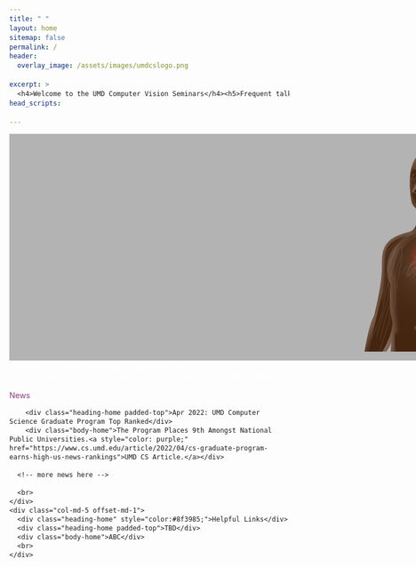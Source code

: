 ```yaml
---
title: " "
layout: home
sitemap: false
permalink: /
header:
  overlay_image: /assets/images/umdcslogo.png

excerpt: >
  <h4>Welcome to the UMD Computer Vision Seminars</h4><h5>Frequent talks given by students, researchers, faculty, and other guests.</h5>
head_scripts:

---
```

<main role="main" class="container-fluid">
  <div class="row">
    <div class="col-md-12 image-wrapper">
      <img src="/assets/images/website_chosen_square.png" class="img-responsive full-width" style="max-width: 1000%;">
      <div class="over-text d-none d-md-none d-lg-block">
	  <div class="heading" style="color:white;">Welcome to the UMD Computer Vision Seminars</div>
	  <div class="body-home" style="color:white">Frequent talks given by students, researchers, faculty, and other guests.
	  </div>
      </div>
    </div>
  </div>
</main>
<br>
<main role="main" class="container">
  <div class="row">
    <div class="col-md-5 offset-md-1">
      <div class="heading-home" style="color:#8f3985;">News</div>
      
	    <div class="heading-home padded-top">Apr 2022: UMD Computer Science Graduate Program Top Ranked</div>
	    <div class="body-home">The Program Places 9th Amongst National Public Universities.<a style="color: purple;" href="https://www.cs.umd.edu/article/2022/04/cs-graduate-program-earns-high-us-news-rankings">UMD CS Article.</a></div>

      <!-- more news here -->

      <br>
    </div>
    <div class="col-md-5 offset-md-1">
      <div class="heading-home" style="color:#8f3985;">Helpful Links</div>
      <div class="heading-home padded-top">TBD</div>
      <div class="body-home">ABC</div>
      <br>
    </div>
  </div>
</main> <!-- container -->
